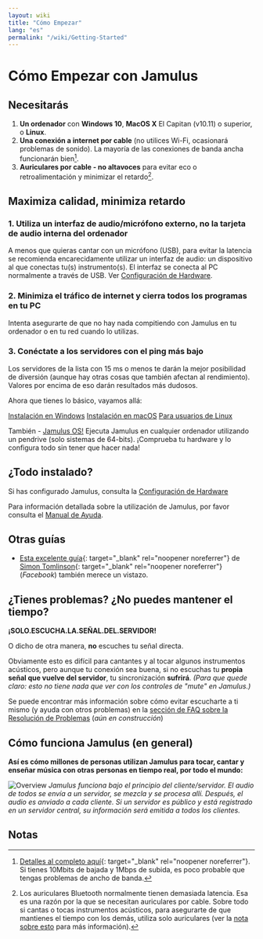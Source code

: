 ```yaml
---
layout: wiki
title: "Cómo Empezar"
lang: "es"
permalink: "/wiki/Getting-Started"
---
```


# Cómo Empezar con Jamulus

## Necesitarás

1. **Un ordenador** con **Windows 10**, **MacOS X** El Capitan (v10.11) o superior, o **Linux**.
1. **Una conexión a internet por cable** (no utilices Wi-Fi, ocasionará problemas de sonido). La mayoría de las conexiones de banda ancha funcionarán bien[^1].
1. **Auriculares por cable - no altavoces** para evitar eco o retroalimentación y minimizar el retardo[^2].

## Maximiza calidad, minimiza retardo

### 1. Utiliza un interfaz de audio/micrófono externo, no la tarjeta de audio interna del ordenador

A menos que quieras cantar con un micrófono (USB), para evitar la latencia se recomienda encarecidamente utilizar un interfaz de audio: un dispositivo al que conectas tu(s) instrumento(s). El interfaz se conecta al PC normalmente a través de USB. Ver [Configuración de Hardware](Hardware-Setup).

### 2. Minimiza el tráfico de internet y cierra todos los programas en tu PC

Intenta asegurarte de que no hay nada compitiendo con Jamulus en tu ordenador o en tu red cuando lo utilizas.

### 3. Conéctate a los servidores con el ping más bajo

Los servidores de la lista con 15 ms o menos te darán la mejor posibilidad de diversión (aunque hay otras cosas que también afectan al rendimiento). Valores por encima de eso darán resultados más dudosos.

Ahora que tienes lo básico, vayamos allá:

<div class="fx-row fx-row-start-xs button-container">
  <a href="Installation-for-Windows" class="button fx-col-100-xs">Instalación en Windows</a>
  <a href="Installation-for-Macintosh" class="button fx-col-100-xs">Instalación en macOS</a>
  <a href="Installation-for-Linux" class="button fx-col-100-xs">Para usuarios de Linux</a>
</div>

También - [Jamulus OS!](https://sourceforge.net/projects/jamulus-os/files/JamulusOS/) Ejecuta Jamulus en cualquier ordenador utilizando un pendrive (solo sistemas de 64-bits). ¡Comprueba tu hardware y lo configura todo sin tener que hacer nada!

## ¿Todo instalado?

Si has configurado Jamulus, consulta la [Configuración de Hardware](Hardware-Setup)

Para información detallada sobre la utilización de Jamulus, por favor consulta el [Manual de Ayuda](https://github.com/corrados/jamulus/blob/master/src/res/homepage/manual.md).

## Otras guías
* [Esta excelente guía](https://www.facebook.com/notes/jamulus-online-musicianssingers-jamming/idiots-guide-to-jamulus-app/510044532903831/){: target="_blank" rel="noopener noreferrer"} de [Simon Tomlinson](https://www.facebook.com/simon.james.tomlinson?eid=ARBQoY3KcZAtS3pGdLJuqvQTeRSOo4gHdQZT7nNzOt1oPMGgZ4_3GERe-rOyH5PxsSHVYYXjWwcqd71a){: target="_blank" rel="noopener noreferrer"} (_Facebook_) también merece un vistazo.

## ¿Tienes problemas? ¿No puedes mantener el tiempo?

**¡SOLO.ESCUCHA.LA.SEÑAL.DEL.SERVIDOR!**

O dicho de otra manera, **no** escuches tu señal directa.

Obviamente esto es difícil para cantantes y al tocar algunos instrumentos acústicos, pero aunque tu conexión sea buena, si no escuchas tu **propia señal que vuelve del servidor**, tu sincronización **sufrirá**. _(Para que quede claro: esto no tiene nada que ver con los controles de "mute" en Jamulus.)_

Se puede encontrar más información sobre cómo evitar escucharte a ti mismo (y ayuda con otros problemas) en la [sección de FAQ sobre la Resolución de Problemas](Client-Troubleshooting) (_aún en construcción_)

## Cómo funciona Jamulus (en general)

**Así es cómo millones de personas utilizan Jamulus para tocar, cantar y enseñar música con otras personas en tiempo real, por todo el mundo:**

![Overview](https://user-images.githubusercontent.com/4263412/97573060-78d17780-19e9-11eb-94dd-7fd991650e37.png)
_Jamulus funciona bajo el principio del cliente/servidor. El audio de todos se envía a un servidor, se mezcla y se procesa allí. Después, el audio es anviado a cada cliente. Si un servidor es público y está registrado en un servidor central, su información será emitida a todos los clientes._

## Notas
[^1]: [Detalles al completo aquí](Network-Requirements){: target="_blank" rel="noopener noreferrer"}. Si tienes 10Mbits de bajada y 1Mbps de subida, es poco probable que tengas problemas de ancho de banda.
[^2]: Los auriculares Bluetooth normalmente tienen demasiada latencia. Esa es una razón por la que se necesitan auriculares por cable. Sobre todo si cantas o tocas instrumentos acústicos, para asegurarte de que mantienes el tiempo con los demás, utiliza solo auriculares (ver la [nota sobre esto](Getting-Started#tienes-problemas-no-puedes-mantener-el-tiempo) para más información).
